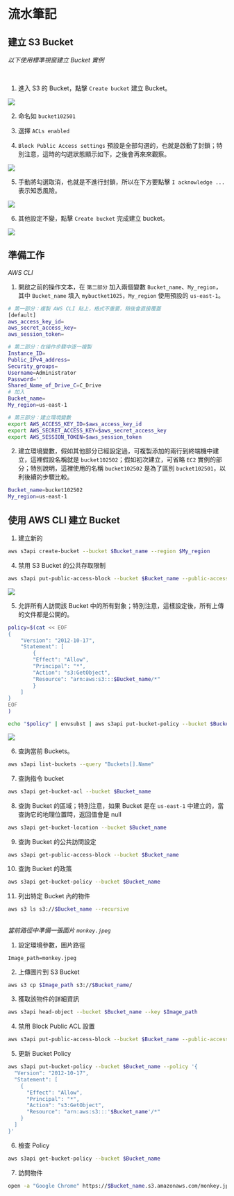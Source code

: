 # 流水筆記


## 建立 S3 Bucket

_以下使用標準視窗建立 Bucket 實例_

<br>

1. 進入 S3 的 Bucket，點擊 `Create bucket` 建立 Bucket。

![](images/img_04.png)

2. 命名如 `bucket102501`

3. 選擇 `ACLs enabled`

4. `Block Public Access settings` 預設是全部勾選的，也就是啟動了封鎖；特別注意，這時的勾選狀態顯示如下，之後會再來來觀察。

![](images/img_01.png)

5. 手動將勾選取消，也就是不進行封鎖，所以在下方要點擊 `I acknowledge ...` 表示知悉風險。

![](images/img_05.png)

6. 其他設定不變，點擊 `Create bucket` 完成建立 bucket。

![](images/img_06.png)

## 準備工作

_AWS CLI_

1. 開啟之前的操作文本，在 `第二部分` 加入兩個變數 `Bucket_name`、`My_region`，其中  `Bucket_name` 填入 `mybuctket1025`，`My_region` 使用預設的 `us-east-1`。

```bash
# 第一部分：複製 AWS CLI 貼上，格式不重要，稍後會直接覆蓋
[default]
aws_access_key_id=
aws_secret_access_key=
aws_session_token=

# 第二部分：在操作步驟中逐一複製
Instance_ID=
Public_IPv4_address=
Security_groups=
Username=Administrator
Password=''
Shared_Name_of_Drive_C=C_Drive
# 加入
Bucket_name=
My_region=us-east-1

# 第三部分：建立環境變數
export AWS_ACCESS_KEY_ID=$aws_access_key_id
export AWS_SECRET_ACCESS_KEY=$aws_secret_access_key
export AWS_SESSION_TOKEN=$aws_session_token
```

2. 建立環境變數，假如其他部分已經設定過，可複製添加的兩行到終端機中建立，這裡假設名稱就是 `bucket102502`；假如初次建立，可省略 `EC2` 實例的部分；特別說明，這裡使用的名稱 `bucket102502` 是為了區別  `bucket102501`，以利後續的步驟比較。

```bash
Bucket_name=bucket102502
My_region=us-east-1
```

## 使用 AWS CLI 建立 Bucket 

1. 建立新的

```bash
aws s3api create-bucket --bucket $Bucket_name --region $My_region
```

4. 禁用 S3 Bucket 的公共存取限制
```bash
aws s3api put-public-access-block --bucket $Bucket_name --public-access-block-configuration BlockPublicAcls=false,IgnorePublicAcls=false,BlockPublicPolicy=false,RestrictPublicBuckets=false
```

![](images/img_02.png)

5. 允許所有人訪問該 Bucket 中的所有對象；特別注意，這樣設定後，所有上傳的文件都是公開的。

```bash
policy=$(cat << EOF
{
    "Version": "2012-10-17",
    "Statement": [
        {
        "Effect": "Allow",
        "Principal": "*",
        "Action": "s3:GetObject",
        "Resource": "arn:aws:s3:::$Bucket_name/*"
        }
    ]
}
EOF
)

echo "$policy" | envsubst | aws s3api put-bucket-policy --bucket $Bucket_name --policy file://<(echo "$policy" | envsubst)
```

![](images/img_03.png)

6. 查詢當前 Buckets。

```bash
aws s3api list-buckets --query "Buckets[].Name"
```

7. 查詢指令 bucket
```bash
aws s3api get-bucket-acl --bucket $Bucket_name
```

8. 查詢 Bucket 的區域；特別注意，如果 Bucket 是在 `us-east-1` 中建立的，當查詢它的地理位置時，返回值會是 null

```bash
aws s3api get-bucket-location --bucket $Bucket_name
```

9. 查詢 Bucket 的公共訪問設定

```bash
aws s3api get-public-access-block --bucket $Bucket_name
```

10. 查詢 Bucket 的政策

```bash
aws s3api get-bucket-policy --bucket $Bucket_name
```

11. 列出特定 Bucket 內的物件

```bash
aws s3 ls s3://$Bucket_name --recursive
```

##

_當前路徑中準備一張圖片 `monkey.jpeg`_




1. 設定環境參數，圖片路徑

```bask
Image_path=monkey.jpeg
```

2. 上傳圖片到 S3 Bucket
```bash
aws s3 cp $Image_path s3://$Bucket_name/
```

3. 獲取該物件的詳細資訊


```bash
aws s3api head-object --bucket $Bucket_name --key $Image_path
```

4. 禁用 Block Public ACL 設置

```bash
aws s3api put-public-access-block --bucket $Bucket_name --public-access-block-configuration BlockPublicAcls=false

```

5. 更新 Bucket Policy

```bash
aws s3api put-bucket-policy --bucket $Bucket_name --policy '{
  "Version": "2012-10-17",
  "Statement": [
    {
      "Effect": "Allow",
      "Principal": "*",
      "Action": "s3:GetObject",
      "Resource": "arn:aws:s3:::'$Bucket_name'/*"
    }
  ]
}'
```

6. 檢查 Policy

```bash
aws s3api get-bucket-policy --bucket $Bucket_name
```

7. 訪問物件

```bash
open -a "Google Chrome" https://$Bucket_name.s3.amazonaws.com/monkey.jpeg
```

